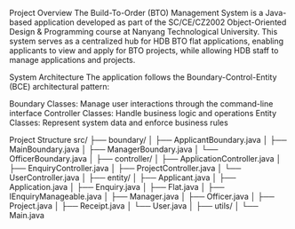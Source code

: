 Project Overview
The Build-To-Order (BTO) Management System is a Java-based application developed as part of the SC/CE/CZ2002 Object-Oriented Design & Programming course at Nanyang Technological University. This system serves as a centralized hub for HDB BTO flat applications, enabling applicants to view and apply for BTO projects, while allowing HDB staff to manage applications and projects.

System Architecture
The application follows the Boundary-Control-Entity (BCE) architectural pattern:

Boundary Classes: Manage user interactions through the command-line interface
Controller Classes: Handle business logic and operations
Entity Classes: Represent system data and enforce business rules


Project Structure src/ ├── boundary/ │ ├── ApplicantBoundary.java │ ├── MainBoundary.java │ ├── ManagerBoundary.java │ └── OfficerBoundary.java │ ├── controller/ │ ├── ApplicationController.java │ ├── EnquiryController.java │ ├── ProjectController.java │ └── UserController.java │ ├── entity/ │ ├── Applicant.java │ ├── Application.java │ ├── Enquiry.java │ ├── Flat.java │ ├── IEnquiryManageable.java │ ├── Manager.java │ ├── Officer.java │ ├── Project.java │ ├── Receipt.java │ └── User.java │ ├── utils/ │ └── Main.java
